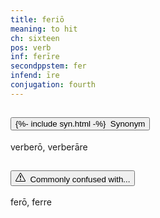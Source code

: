 ```yaml
---
title: feriō
meaning: to hit
ch: sixteen
pos: verb
inf: ferīre
secondppstem: fer
infend: īre
conjugation: fourth
---
```

<div class="accordion caro-accordion" id="ferio">
    <div class="accordion-item">
          <h2 class="accordion-header">
            <button class="accordion-button collapsed" type="button" data-bs-toggle="collapse" data-bs-target="#ferio1" aria-expanded="false" aria-controls="ferio1">
              {%- include syn.html -%}&#160; Synonym
            </button>
          </h2>
          <div id="ferio1" class="accordion-collapse collapse">
            <div class="accordion-body">
              verberō, verberāre
            </div>
          </div>
        </div>
        <div class="accordion-item">
          <h2 class="accordion-header">
            <button class="accordion-button collapsed" type="button" data-bs-toggle="collapse" data-bs-target="#ferio2" aria-expanded="false" aria-controls="ferio2">
              <svg xmlns="http://www.w3.org/2000/svg" width="16" height="16" fill="currentColor" class="bi bi-exclamation-triangle" viewBox="0 0 16 16">
  <path d="M7.938 2.016A.13.13 0 0 1 8.002 2a.13.13 0 0 1 .063.016.15.15 0 0 1 .054.057l6.857 11.667c.036.06.035.124.002.183a.2.2 0 0 1-.054.06.1.1 0 0 1-.066.017H1.146a.1.1 0 0 1-.066-.017.2.2 0 0 1-.054-.06.18.18 0 0 1 .002-.183L7.884 2.073a.15.15 0 0 1 .054-.057m1.044-.45a1.13 1.13 0 0 0-1.96 0L.165 13.233c-.457.778.091 1.767.98 1.767h13.713c.889 0 1.438-.99.98-1.767z"/>
  <path d="M7.002 12a1 1 0 1 1 2 0 1 1 0 0 1-2 0M7.1 5.995a.905.905 0 1 1 1.8 0l-.35 3.507a.552.552 0 0 1-1.1 0z"/>
</svg>&#160; Commonly confused with...
            </button>
          </h2>
          <div id="ferio2" class="accordion-collapse collapse">
            <div class="accordion-body">
              ferō, ferre
            </div>
          </div>
        </div>
      </div>
